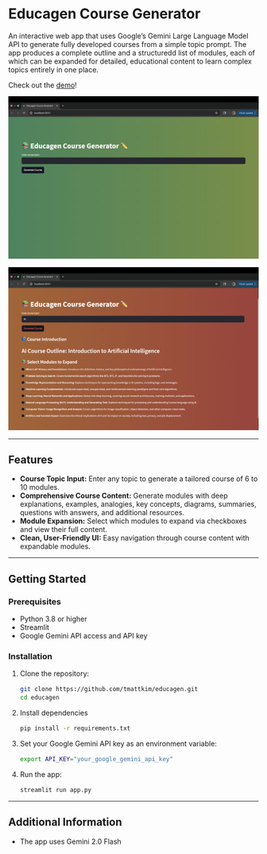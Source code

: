 # Educagen Course Generator

An interactive web app that uses Google’s Gemini Large Language Model API to generate fully developed courses from a simple topic prompt. The app produces a complete outline and a structuredd list of modules, each of which can be expanded for detailed, educational content to learn complex topics entirely in one place.

Check out the [demo]()!

![Educagen Home Page Image](/images/homePage.png)

![Educagen Demo Image](/images/example.png)

---

## Features

- **Course Topic Input:** Enter any topic to generate a tailored course of 6 to 10 modules.
- **Comprehensive Course Content:** Generate modules with deep explanations, examples, analogies, key concepts, diagrams, summaries, questions with answers, and additional resources.
- **Module Expansion:** Select which modules to expand via checkboxes and view their full content.
- **Clean, User-Friendly UI:** Easy navigation through course content with expandable modules.

---

## Getting Started

### Prerequisites

- Python 3.8 or higher
- Streamlit
- Google Gemini API access and API key

### Installation

1. Clone the repository:

   ```bash
   git clone https://github.com/tmattkim/educagen.git
   cd educagen
   ```

2. Install dependencies

   ```bash
   pip install -r requirements.txt
   ```

3. Set your Google Gemini API key as an environment variable:

   ```bash
   export API_KEY="your_google_gemini_api_key"
   ```

3. Run the app:

   ```bash
   streamlit run app.py
   ```
---

## Additional Information

- The app uses Gemini 2.0 Flash
